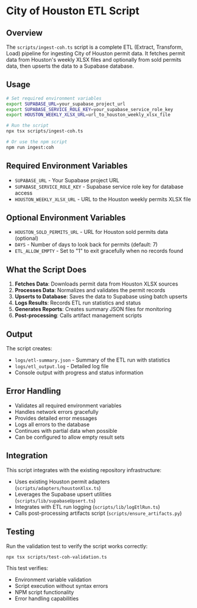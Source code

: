 # City of Houston ETL Script

## Overview

The `scripts/ingest-coh.ts` script is a complete ETL (Extract, Transform, Load) pipeline for ingesting City of Houston permit data. It fetches permit data from Houston's weekly XLSX files and optionally from sold permits data, then upserts the data to a Supabase database.

## Usage

```bash
# Set required environment variables
export SUPABASE_URL=your_supabase_project_url
export SUPABASE_SERVICE_ROLE_KEY=your_supabase_service_role_key
export HOUSTON_WEEKLY_XLSX_URL=url_to_houston_weekly_xlsx_file

# Run the script
npx tsx scripts/ingest-coh.ts

# Or use the npm script
npm run ingest:coh
```

## Required Environment Variables

- `SUPABASE_URL` - Your Supabase project URL
- `SUPABASE_SERVICE_ROLE_KEY` - Supabase service role key for database access
- `HOUSTON_WEEKLY_XLSX_URL` - URL to the Houston weekly permits XLSX file

## Optional Environment Variables

- `HOUSTON_SOLD_PERMITS_URL` - URL for Houston sold permits data (optional)
- `DAYS` - Number of days to look back for permits (default: 7)
- `ETL_ALLOW_EMPTY` - Set to "1" to exit gracefully when no records found

## What the Script Does

1. **Fetches Data**: Downloads permit data from Houston XLSX sources
2. **Processes Data**: Normalizes and validates the permit records
3. **Upserts to Database**: Saves the data to Supabase using batch upserts
4. **Logs Results**: Records ETL run statistics and status
5. **Generates Reports**: Creates summary JSON files for monitoring
6. **Post-processing**: Calls artifact management scripts

## Output

The script creates:

- `logs/etl-summary.json` - Summary of the ETL run with statistics
- `logs/etl_output.log` - Detailed log file
- Console output with progress and status information

## Error Handling

- Validates all required environment variables
- Handles network errors gracefully
- Provides detailed error messages
- Logs all errors to the database
- Continues with partial data when possible
- Can be configured to allow empty result sets

## Integration

This script integrates with the existing repository infrastructure:

- Uses existing Houston permit adapters (`scripts/adapters/houstonXlsx.ts`)
- Leverages the Supabase upsert utilities (`scripts/lib/supabaseUpsert.ts`)
- Integrates with ETL run logging (`scripts/lib/logEtlRun.ts`)
- Calls post-processing artifacts script (`scripts/ensure_artifacts.py`)

## Testing

Run the validation test to verify the script works correctly:

```bash
npx tsx scripts/test-coh-validation.ts
```

This test verifies:
- Environment variable validation
- Script execution without syntax errors
- NPM script functionality
- Error handling capabilities